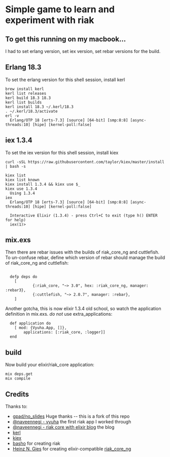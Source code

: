 # Simple game to learn and experiment with riak

## To get this running on my macbook...

I had to set erlang version, set iex version, set rebar versions for the build.

## Erlang 18.3
To set the erlang version for this shell session, install kerl
```shell
brew install kerl
kerl list releases
kerl build 18.3 18.3
kerl list builds
kerl install 18.3 ~/.kerl/18.3
. ~/.kerl/18.3/activate
erl -v
  Erlang/OTP 18 [erts-7.3] [source] [64-bit] [smp:8:8] [async-threads:10] [hipe] [kernel-poll:false]
```

## iex 1.3.4
To set the iex version for this shell session, install kiex
```shell
curl -sSL https://raw.githubusercontent.com/taylor/kiex/master/install | bash -s

kiex list
kiex list known
kiex install 1.3.4 && kiex use $_
kiex use 1.3.4
  Using 1.3.4
iex
  Erlang/OTP 18 [erts-7.3] [source] [64-bit] [smp:8:8] [async-threads:10] [hipe] [kernel-poll:false]

  Interactive Elixir (1.3.4) - press Ctrl+C to exit (type h() ENTER for help)
  iex(1)>
```

## mix.exs
Then there are rebar issues with the builds of riak_core_ng and cuttlefish. 
To un-confuse rebar, define which version of rebar should manage the build of riak_core_ng and cuttlefish:

```shell

  defp deps do
    [
            {:riak_core, "~> 3.0", hex: :riak_core_ng, manager: :rebar3},
            {:cuttlefish, "~> 2.0.7", manager: :rebar},
    ]
```

Another gotcha, this is now elixir 1.3.4 old school, so watch the application definition in mix.exs. _do not_ use extra_applications:
```shell
  def application do
    [ mod: {Vyuha.App, []},
        applications: [:riak_core, :logger]]
  end
```

## build
Now build your elixir/riak_core application:

```shell
mix deps.get
mix compile
```

## Credits
Thanks to:

- [gpad/no_slides](https://github.com/gpad/no_slides) Huge thanks -- this is a fork of this repo
- [@naveennegi - vyuha](https://github.com/nav301186/vyuha) the first riak app I worked through
- [@naveennegi - riak core with elixir blog](https://medium.com/@naveennegi/riak-core-with-elixir-part-one-89dc950cef78) the blog
- [kerl](https://github.com/kerl/kerl)
- [kiex](https://github.com/taylor/kiex)
- [basho](http://basho.com/) for creating riak
- [Heinz N. Gies](https://twitter.com/heinz_gies) for creating elixir-compatible [riak_core_ng](https://hex.pm/packages/riak_core_ng)


